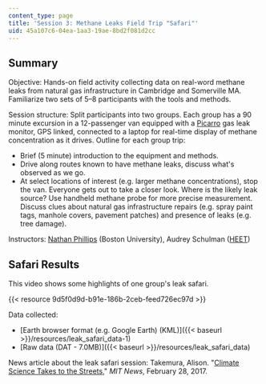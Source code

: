 ```yaml
---
content_type: page
title: 'Session 3: Methane Leaks Field Trip "Safari"'
uid: 45a107c6-04ea-1aa3-19ae-8bd2f081d2cc
---
```


Summary
-------

Objective: Hands-on field activity collecting data on real-word methane leaks from natural gas infrastructure in Cambridge and Somerville MA. Familiarize two sets of 5–8 participants with the tools and methods.

Session structure: Split participants into two groups. Each group has a 90 minute excursion in a 12-passenger van equipped with a [Picarro](https://naturalgas.picarro.com/) gas leak monitor, GPS linked, connected to a laptop for real-time display of methane concentration as it drives. Outline for each group trip:

*   Brief (5 minute) introduction to the equipment and methods.
*   Drive along routes known to have methane leaks, discuss what's observed as we go.
*   At select locations of interest (e.g. larger methane concentrations), stop the van. Everyone gets out to take a closer look. Where is the likely leak source? Use handheld methane probe for more precise measurement. Discuss clues about natural gas infrastructure repairs (e.g. spray paint tags, manhole covers, pavement patches) and presence of leaks (e.g. tree damage).

Instructors: [Nathan Phillips](https://www.bu.edu/earth/people/faculty/nathan-phillips/) (Boston University), Audrey Schulman ([HEET](https://www.heetma.org/))

Safari Results
--------------

This video shows some highlights of one group's leak safari.

{{< resource 9d5f0d9d-b91e-186b-2ceb-feed726ec97d >}}

Data collected:

*   [Earth browser format (e.g. Google Earth) (KML)]({{< baseurl >}}/resources/leak_safari_data-1)
*   [Raw data (DAT - 7.0MB)]({{< baseurl >}}/resources/leak_safari_data)

News article about the leak safari session: Takemura, Alison. "[Climate Science Takes to the Streets](http://news.mit.edu/2017/climate-science-takes-streets-gas-leaks-0228)," _MIT News_, February 28, 2017.